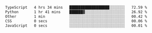 <!--START_SECTION:waka-->

```txt
TypeScript   4 hrs 34 mins   ██████████████████░░░░░░░   72.59 %
Python       1 hr 41 mins    ██████▓░░░░░░░░░░░░░░░░░░   26.92 %
Other        1 min           ░░░░░░░░░░░░░░░░░░░░░░░░░   00.42 %
CSS          0 secs          ░░░░░░░░░░░░░░░░░░░░░░░░░   00.06 %
JavaScript   0 secs          ░░░░░░░░░░░░░░░░░░░░░░░░░   00.01 %
```

<!--END_SECTION:waka-->
